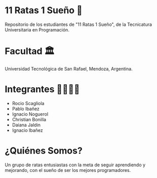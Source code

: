 # 11 Ratas 1 Sueño 🐀
Repositorio de los estudiantes de "11 Ratas 1 Sueño", de la Tecnicatura Universitaria en Programación.
# Facultad 🏛️
Universidad Tecnológica de San Rafael, Mendoza, Argentina.
# Integrantes 👩‍💻👨‍💻
- Rocio Scagliola
- Pablo Ibañez
- Ignacio Noguerol
- Christian Bonilla
- Daiana Jaldin
- Ignacio Ibañez
# ¿Quiénes Somos?
Un grupo de ratas entusiastas con la meta de seguir aprendiendo y mejorando, con el sueño de ser los mejores programadores.
